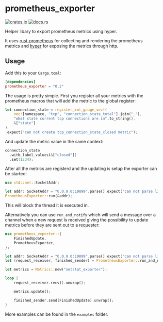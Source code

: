 # prometheus_exporter

[![crates.io](https://img.shields.io/crates/v/prometheus_exporter.svg)](https://crates.io/crates/prometheus_exporter)
[![docs.rs](https://docs.rs/prometheus_exporter/badge.svg)](https://docs.rs/prometheus_exporter)

Helper libary to export prometheus metrics using hyper.

It uses [rust-prometheus](https://github.com/pingcap/rust-prometheus) for
collecting and rendering the prometheus metrics and
[hyper](https://github.com/hyperium/hyper) for exposing the metrics through
http.

## Usage

Add this to your `Cargo.toml`:

```toml
[dependencies]
prometheus_exporter = "0.2"
```

The usage is pretty simple. First you register all your metrics with the
prometheus macros that will add the metric to the global register:

```rust
let connection_state = register_int_gauge_vec!(
    vec![namespace, "tcp", "connection_state_total"].join("_"),
    "what state current tcp connections are in".to_string(),
    &["state"]
)
.expect("can not create tcp_connection_state_closed metric");
```

And update the metric value in the same context:

```rust
connection_state
  .with_label_values(&["closed"])
  .set(1234);
```

After all the metrics are registerd and the updating is setup the exporter can
be started:
```rust
use std::net::SocketAddr;

let addr: SocketAddr = "0.0.0.0:19899".parse().expect("can not parse listen addr");
PrometheusExporter::run(&addr);
```

This will block the thread it is executed in.

Alternatively you can use `run_and_notify` which will send a message over a
channel when a new request is received giving the possibility to update metrics
before they are sent out to a requester:

```rust
use prometheus_exporter::{
    FinishedUpdate,
    PrometheusExporter,
};

let addr: SocketAddr = "0.0.0.0:19899".parse().expect("can not parse listen addr");
let (request_receiver, finished_sender) = PrometheusExporter::run_and_notify(addr);

let metrics = Metrics::new("netstat_exporter");

loop {
    request_receiver.recv().unwrap();

    metrics.update();

    finished_sender.send(FinishedUpdate).unwrap();
}
```

More examples can be found in the `examples` folder.

